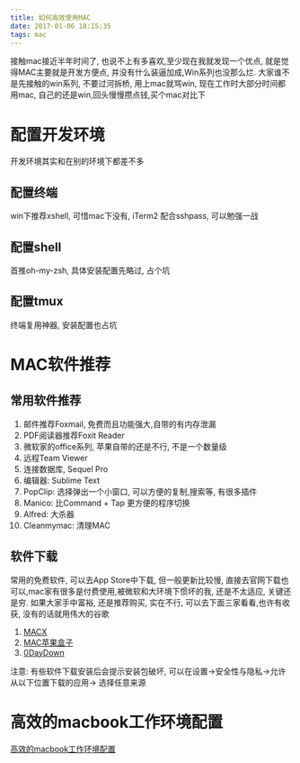 ```yaml
---
title: 如何高效使用MAC
date: 2017-01-06 18:15:35
tags: mac
---
```


接触mac接近半年时间了, 也说不上有多喜欢,至少现在我就发现一个优点, 就是觉得MAC主要就是开发方便点, 并没有什么装逼加成,Win系列也没那么烂.
大家谁不是先接触的win系列, 不要过河拆桥, 用上mac就骂win, 现在工作时大部分时间都用mac, 自己的还是win,回头慢慢攒点钱,买个mac对比下

# 配置开发环境
开发环境其实和在别的环境下都差不多
<!--more--><!--more-->
## 配置终端
win下推荐xshell, 可惜mac下没有, iTerm2 配合sshpass, 可以勉强一战

## 配置shell
首推oh-my-zsh, 具体安装配置先略过, 占个坑

## 配置tmux
终端复用神器, 安装配置也占坑


# MAC软件推荐

## 常用软件推荐
1. 邮件推荐Foxmail, 免费而且功能强大,自带的有内存泄漏
2. PDF阅读器推荐Foxit Reader
3. 微软家的office系列, 苹果自带的还是不行, 不是一个数量级
4. 远程Team Viewer
5. 连接数据库, Sequel Pro
6. 编辑器: Sublime Text
7. PopClip: 选择弹出一个小窗口, 可以方便的复制,搜索等, 有很多插件
8. Manico: 比Command + Tap 更方便的程序切换
9. Alfred: 大杀器
10. Cleanmymac: 清理MAC

## 软件下载
常用的免费软件, 可以去App Store中下载, 但一般更新比较慢, 直接去官网下载也可以,mac家有很多是付费使用,被微软和大环境下惯坏的我, 还是不太适应, 关键还是穷.
如果大家手中富裕, 还是推荐购买, 实在不行, 可以去下面三家看看,也许有收获, 没有的话就用伟大的谷歌
1. [MACX](http://soft.macx.cn/index.html)
2. [MAC苹果盒子](http://www.macappbox.com/)
3. [0DayDown](http://www.0daydown.com/category/software/mac)

注意: 有些软件下载安装后会提示安装包破坏, 可以在设置->安全性与隐私->允许从以下位置下载的应用-> 选择任意来源

# 高效的macbook工作环境配置
[高效的macbook工作环境配置](http://xialeizhou.com/2016/06/23/%E9%AB%98%E6%95%88macbook%E5%B7%A5%E4%BD%9C%E7%8E%AF%E5%A2%83%E9%85%8D%E7%BD%AE/)
